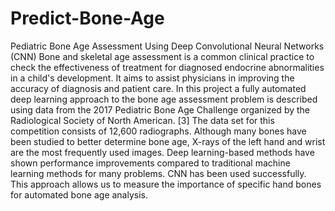 # Predict-Bone-Age
Pediatric Bone Age Assessment Using Deep Convolutional Neural Networks (CNN)
Bone and skeletal age assessment is a common clinical practice to check the effectiveness of treatment for diagnosed endocrine abnormalities in a child's development. It aims to assist physicians in improving the accuracy of diagnosis and patient care. In this project a fully automated deep learning approach to the bone age assessment problem is described using data from the 2017 Pediatric Bone Age Challenge organized by the Radiological Society of North American. [3]
 The data set for this competition consists of 12,600 radiographs. Although many bones have been studied to better determine bone age, X-rays of the left hand and wrist are the most frequently used images. Deep learning-based methods have shown performance improvements compared to traditional machine learning methods for many problems. CNN has been used successfully. This approach allows us to measure the importance of specific hand bones for automated bone age analysis.
